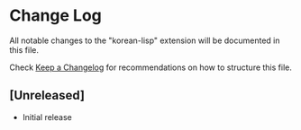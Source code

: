 # Change Log

All notable changes to the "korean-lisp" extension will be documented in this file.

Check [Keep a Changelog](http://keepachangelog.com/) for recommendations on how to structure this file.

## [Unreleased]

- Initial release